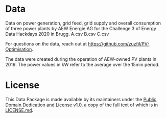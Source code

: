 # Data
Data on power generation, grid feed, grid supply and overall consumption of three power plants by AEW Energie AG for the Challenge 3 of Energy Data Hackdays 2020 in Brugg.
A.csv
B.csv
C.csv

For questions on the data, reach out at https://github.com/zuzfil/PV-Optimisation.

The data were created during the operation of AEW-owned PV plants in 2019. The power values in kW refer to the average over the 15min period.

# License

This Data Package is made available by its maintainers under the [Public Domain Dedication and License v1.0](http://www.opendatacommons.org/licenses/pddl/1.0/), a copy of the full text of which is in [LICENSE.md](LICENSE.md).
